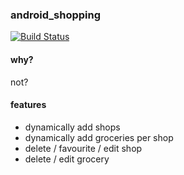 ### android_shopping
[![Build Status](http://build.eberlein.io:8080/job/android_shopping/1/badge/icon)](http://build.eberlein.io:8080/job/android_shopping/1/)
#### why?
not?
#### features
- dynamically add shops
- dynamically add groceries per shop
- delete / favourite / edit shop
- delete / edit grocery
